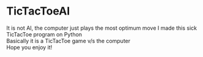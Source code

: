 # TicTacToeAI
It is not AI, the computer just plays the most optimum move
I made this sick TicTacToe program on Python<br />
Basically it is a TicTacToe game v/s the computer<br />
Hope you enjoy it!
